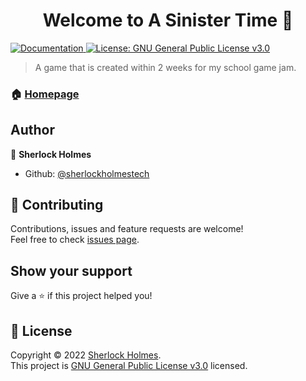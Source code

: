 <h1 align="center">Welcome to A Sinister Time 👋</h1>
<p>
  <a href="https://github.com/sherlockholmestech/Game-Jam-2022/wiki" target="_blank">
    <img alt="Documentation" src="https://img.shields.io/badge/documentation-yes-brightgreen.svg" />
  </a>
  <a href="https://github.com/sherlockholmestech/Game-Jam-2022/blob/main/LICENCE" target="_blank">
    <img alt="License: GNU General Public License v3.0" src="https://img.shields.io/badge/License-GNU General Public License v3.0-yellow.svg" />
  </a>
</p>

> A game that is created within 2 weeks for my school game jam.

### 🏠 [Homepage](https://sinistertime.sourceforge.io)

## Author

👤 **Sherlock Holmes**

* Github: [@sherlockholmestech](https://github.com/sherlockholmestech)

## 🤝 Contributing

Contributions, issues and feature requests are welcome!<br />Feel free to check [issues page](https://github.com/sherlockholmestech/Game-Jam-2022/issues). 

## Show your support

Give a ⭐️ if this project helped you!

## 📝 License

Copyright © 2022 [Sherlock Holmes](https://github.com/sherlockholmestech).<br />
This project is [GNU General Public License v3.0](https://github.com/sherlockholmestech/Game-Jam-2022/blob/main/LICENCE) licensed.
